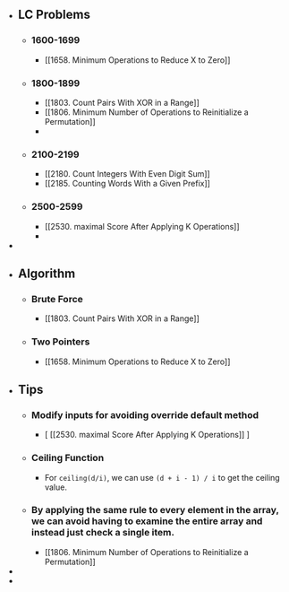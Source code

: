 - ## LC Problems
	- ### 1600-1699
		- [[1658. Minimum Operations to Reduce X to Zero]]
	- ### 1800-1899
		- [[1803. Count Pairs With XOR in a Range]]
		- [[1806. Minimum Number of Operations to Reinitialize a Permutation]]
		-
	- ### 2100-2199
		- [[2180. Count Integers With Even Digit Sum]]
		- [[2185. Counting Words With a Given Prefix]]
	- ### 2500-2599
		- [[2530. maximal Score After Applying K Operations]]
		-
-
- ## Algorithm
	- ### Brute Force
		- [[1803. Count Pairs With XOR in a Range]]
	- ### Two Pointers
		- [[1658. Minimum Operations to Reduce X to Zero]]
- ## Tips
	- ### Modify inputs for avoiding override default method
		- [ [[2530. maximal Score After Applying K Operations]] ]
	- ### Ceiling Function
		- For `ceiling(d/i)`, we can use `(d + i - 1) / i` to get the ceiling value.
	- ### By applying the same rule to every element in the array, we can avoid having to examine the entire array and instead just check a single item.
		- [[1806. Minimum Number of Operations to Reinitialize a Permutation]]
-
-